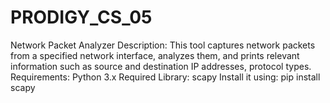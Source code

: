 # PRODIGY_CS_05
Network Packet Analyzer Description: This tool captures network packets from a specified network interface, analyzes them, and prints relevant information such as source and destination IP addresses, protocol types. Requirements: Python 3.x Required Library: scapy Install it using:  pip install scapy 

